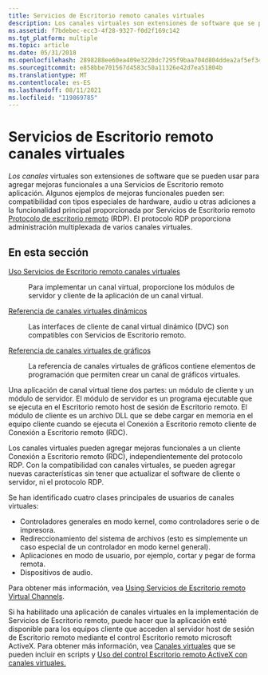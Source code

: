```yaml
---
title: Servicios de Escritorio remoto canales virtuales
description: Los canales virtuales son extensiones de software que se pueden usar para agregar mejoras funcionales a una Servicios de Escritorio remoto aplicación.
ms.assetid: f7bdebec-ecc3-4f28-9327-f0d2f169c142
ms.tgt_platform: multiple
ms.topic: article
ms.date: 05/31/2018
ms.openlocfilehash: 2898288ee60ea409e3220dc7295f9baa704d804ddea2af5ef344a595ccd01c57
ms.sourcegitcommit: e858bbe701567d4583c50a11326e42d7ea51804b
ms.translationtype: MT
ms.contentlocale: es-ES
ms.lasthandoff: 08/11/2021
ms.locfileid: "119869785"
---
```

# <a name="remote-desktop-services-virtual-channels"></a>Servicios de Escritorio remoto canales virtuales

*Los canales* virtuales son extensiones de software que se pueden usar para agregar mejoras funcionales a una Servicios de Escritorio remoto aplicación. Algunos ejemplos de mejoras funcionales pueden ser: compatibilidad con tipos especiales de hardware, audio u otras adiciones a la funcionalidad principal proporcionada por Servicios de Escritorio remoto [Protocolo de escritorio remoto](remote-desktop-protocol.md) (RDP). El protocolo RDP proporciona administración multiplexada de varios canales virtuales.

## <a name="in-this-section"></a>En esta sección

<dl> <dt>

[Uso Servicios de Escritorio remoto canales virtuales](using-terminal-services-virtual-channels.md)
</dt> <dd>

Para implementar un canal virtual, proporcione los módulos de servidor y cliente de la aplicación de un canal virtual.

</dd> <dt>

[Referencia de canales virtuales dinámicos](dynamic-virtual-channels-reference.md)
</dt> <dd>

Las interfaces de cliente de canal virtual dinámico (DVC) son compatibles con Servicios de Escritorio remoto.

</dd> <dt>

[Referencia de canales virtuales de gráficos](graphics-virtual-channels-reference.md)
</dt> <dd>

La referencia de canales virtuales de gráficos contiene elementos de programación que permiten crear un canal de gráficos virtuales.

</dd> </dl>

Una aplicación de canal virtual tiene dos partes: un módulo de cliente y un módulo de servidor. El módulo de servidor es un programa ejecutable que se ejecuta en el Escritorio remoto host de sesión de Escritorio remoto. El módulo de cliente es un archivo DLL que se debe cargar en memoria en el equipo cliente cuando se ejecuta el Conexión a Escritorio remoto cliente de Conexión a Escritorio remoto (RDC).

Los canales virtuales pueden agregar mejoras funcionales a un cliente Conexión a Escritorio remoto (RDC), independientemente del protocolo RDP. Con la compatibilidad con canales virtuales, se pueden agregar nuevas características sin tener que actualizar el software de cliente o servidor, ni el protocolo RDP.

Se han identificado cuatro clases principales de usuarios de canales virtuales:

-   Controladores generales en modo kernel, como controladores serie o de impresora.
-   Redireccionamiento del sistema de archivos (esto es simplemente un caso especial de un controlador en modo kernel general).
-   Aplicaciones en modo de usuario, por ejemplo, cortar y pegar de forma remota.
-   Dispositivos de audio.

Para obtener más información, vea [Using Servicios de Escritorio remoto Virtual Channels](using-terminal-services-virtual-channels.md).

Si ha habilitado una aplicación de canales virtuales en la implementación de Servicios de Escritorio remoto, puede hacer que la aplicación esté disponible para los equipos cliente que acceden al servidor host de sesión de Escritorio remoto mediante el control Escritorio remoto microsoft ActiveX. Para obtener más información, vea [Canales virtuales](scriptable-virtual-channels.md) que se pueden incluir en scripts y [Uso del control Escritorio remoto ActiveX con canales virtuales.](using-the-remote-desktop-activex-control-with-virtual-channels.md)

 

 




